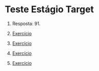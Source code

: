 # Teste Estágio Target

1) Resposta: 91.

2) [Exercício](Ex2.py)

3) [Exercício](Ex3.py)

4) [Exercício](Ex4.py)

5) [Exercício](Ex5.py)
